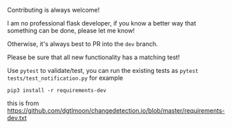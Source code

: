 Contributing is always welcome!

I am no professional flask developer, if you know a better way that something can be done, please let me know!

Otherwise, it's always best to PR into the `dev` branch.

Please be sure that all new functionality has a matching test!

Use `pytest` to validate/test, you can run the existing tests as `pytest tests/test_notification.py` for example

```
pip3 install -r requirements-dev
```

this is from https://github.com/dgtlmoon/changedetection.io/blob/master/requirements-dev.txt
